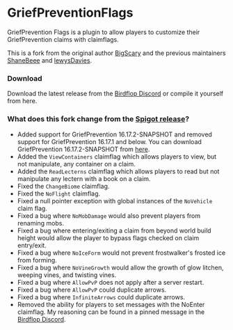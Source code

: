 # GriefPreventionFlags
GriefPrevention Flags is a plugin to allow players to customize their GriefPrevention claims with claimflags.

This is a fork from the original author [BigScary](https://github.com/BigScary/GriefPreventionFlags) and the previous maintainers [ShaneBeee](https://github.com/ShaneBeee/GriefPreventionFlags) and [lewysDavies](https://github.com/lewysDavies/GriefPreventionFlags).

### Download
Download the latest release from the [Birdflop Discord](https://discord.gg/MBdsxAR) or compile it yourself from here.


### What does this fork change from the [Spigot release](https://www.spigotmc.org/resources/gpflags.55773/)?
- Added support for GriefPrevention 16.17.2-SNAPSHOT and removed support for GriefPrevention 16.17.1 and below. You can download GriefPrevention 16.17.2-SNAPSHOT from [here](https://ci.appveyor.com/api/buildjobs/v027altgl8802sua/artifacts/target%2FGriefPrevention.jar).
- Added the `ViewContainers` claimflag which allows players to view, but not manipulate, any container on a claim.
- Added the `ReadLecterns` claimflag which allows players to read but not manipulate any lectern with a book on a claim.
- Fixed the `ChangeBiome` claimflag.
- Fixed the `NoFlight` claimflag.
- Fixed a null pointer exception with global instances of the `NoVehicle` claim flag.
- Fixed a bug where `NoMobDamage` would also prevent players from renaming mobs.
- Fixed a bug where entering/exiting a claim from beyond world build height would allow the player to bypass flags checked on claim entry/exit.
- Fixed a bug where `NoIceForm` would not prevent frostwalker's frosted ice from forming.
- Fixed a bug where `NoVineGrowth` would allow the growth of glow litchen, weeping vines, and twisting vines.
- Fixed a bug where `AllowPvP` does not apply after a server restart.
- Fixed a bug where `AllowPvP` could duplicate arrows.
- Fixed a bug where `InfiniteArrows` could duplicate arrows. 
- Removed the ability for players to set messages with the NoEnter claimflag. My reasoning can be found in a pinned message in the [Birdflop Discord](https://discord.gg/MBdsxAR).
